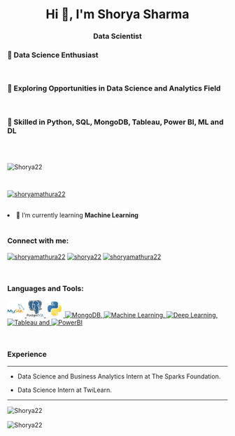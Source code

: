 <h1 align="center">Hi 👋, I'm Shorya Sharma</h1>
<h3 align="center">Data Scientist</h3>
<h3>🌟 Data Science Enthusiast</h3>
<br/>
<h3>🌟 Exploring Opportunities in Data Science and Analytics Field</h3> 
<br/>
<h3>🌟 Skilled in Python, SQL, MongoDB, Tableau, Power BI, ML and DL</h3>
<br/>
<br/>
<p align="left"> <img src="https://komarev.com/ghpvc/?username=Shorya22&label=Profile%20views&color=0e75b6&style=flat" alt="Shorya22" /> </p>
<br/>
<p align="left"> <a href="https://www.linkedin.com/in/shoryamathura22" target="blank"><img src="https://img.shields.io/twitter/follow/shoryamathura22?logo=linked-in&style=for-the-badge" alt="shoryamathura22" /></a> </p>
<br/

- 🌱 I’m currently learning **Machine Learning**
<br/>

<h3 align="left">Connect with me:</h3>
<p align="left">
<a href="https://linkedin.com/in/shoryamathura22" target="blank"><img align="center" src="https://raw.githubusercontent.com/rahuldkjain/github-profile-readme-generator/master/src/images/icons/Social/linked-in-alt.svg" alt="shoryamathura22" height="30" width="40" /></a>
<a href="https://www.kaggle.com/shorya22" target="blank"><img align="center" src="https://raw.githubusercontent.com/rahuldkjain/github-profile-readme-generator/master/src/images/icons/Social/kaggle.svg" alt="shorya22" height="30" width="40" /></a>
<a href="https://www.hackerrank.com/shoryamathura22" target="blank"><img align="center" src="https://raw.githubusercontent.com/rahuldkjain/github-profile-readme-generator/master/src/images/icons/Social/hackerrank.svg" alt="shoryamathura22" height="30" width="40" /></a>
</p>

<br/>

<h3 align="left">Languages and Tools:</h3>
<p align="left">
  <a href="https://www.mysql.com/" target="_blank" rel="noreferrer">
    <img src="https://raw.githubusercontent.com/devicons/devicon/master/icons/mysql/mysql-original-wordmark.svg" alt="MySQL" width="40" height="40"/>
  </a>
  <a href="https://www.postgresql.org" target="_blank" rel="noreferrer">
    <img src="https://raw.githubusercontent.com/devicons/devicon/master/icons/postgresql/postgresql-original-wordmark.svg" alt="PostgreSQL" width="40" height="40"/>
  </a>
  <a href="https://www.python.org" target="_blank" rel="noreferrer">
    <img src="https://raw.githubusercontent.com/devicons/devicon/master/icons/python/python-original.svg" alt="Python" width="40" height="40"/>
  </a>
  <a href="https://www.mongodb.com/" target="_blank" rel="noreferrer">
    <img src="INSERT_MONGODB_ICON_URL_HERE" alt="MongoDB," width="40" height="40"/>
  </a>
  <a href="https://scikit-learn.org/stable/" target="_blank" rel="noreferrer">
    <img src="INSERT_MACHINE_LEARNING_ICON_URL_HERE" alt="Machine Learning," width="40" height="40"/>
  </a>
  <a href="https://www.tensorflow.org/" target="_blank" rel="noreferrer">
    <img src="INSERT_DEEP_LEARNING_ICON_URL_HERE" alt="Deep Learning," width="40" height="40"/>
  </a>
  <a href="https://www.tableau.com/" target="_blank" rel="noreferrer">
    <img src="INSERT_TABLEAU_ICON_URL_HERE" alt="Tableau and" width="40" height="40"/>
  </a>
  <a href="https://powerbi.microsoft.com/" target="_blank" rel="noreferrer">
    <img src="INSERT_POWERBI_ICON_URL_HERE" alt="PowerBI" width="40" height="40"/>
  </a>
</p>
<br/>

### Experience
<hr/>

- Data Science and Business Analytics Intern at The Sparks Foundation.

- Data Science Intern at TwiLearn.

<hr/>


<p><img align="center" src="https://github-readme-stats.vercel.app/api/top-langs?username=Shorya22&show_icons=true&locale=en&layout=compact" alt="Shorya22" /></p>

<p><img align="center" src="https://github-readme-streak-stats.herokuapp.com/?user=Shorya22&" alt="Shorya22" /></p>



